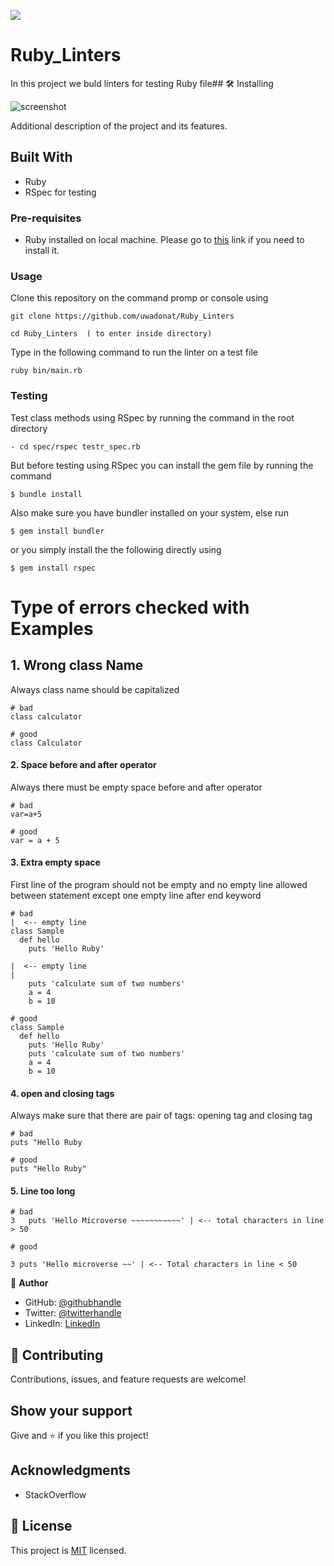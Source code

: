 ![](https://img.shields.io/badge/Microverse-blueviolet)

# Ruby_Linters
In this project we buld linters for testing Ruby file## 🛠 Installing <a name = "installing"></a>

![screenshot]()

Additional description of the project and its features.

## Built With

- Ruby
- RSpec for testing

### Pre-requisites

- Ruby installed on local machine. Please go to [this](https://www.ruby-lang.org/en/documentation/installation/) link if you need to install it.

### Usage

Clone this repository on the command promp or console using

```
git clone https://github.com/uwadonat/Ruby_Linters
```
```
cd Ruby_Linters  ( to enter inside directory)
```

Type in the following command to run the linter on a test file
```
ruby bin/main.rb
```
### Testing
Test class methods using RSpec by running the command in the root directory 
```
- cd spec/rspec testr_spec.rb

```
But before testing using RSpec you can install the gem file by running the command
```
$ bundle install 
```
Also make sure you have bundler installed on your system, else run
```
$ gem install bundler 
```
or you simply install the the following directly using
```
$ gem install rspec 
```

# Type of errors checked with Examples
## 1. Wrong class Name

Always class name should be capitalized

```
# bad
class calculator

# good
class Calculator
```
#### 2. Space before and after operator

Always there must be empty space before and after operator

```
# bad
var=a+5

# good
var = a + 5
```
#### 3. Extra empty space

First line of the program should not be empty and no empty line allowed between statement except one empty line after end keyword

```
# bad
|  <-- empty line 
class Sample
  def hello
    puts 'Hello Ruby'

|  <-- empty line
|
    puts 'calculate sum of two numbers'
    a = 4
    b = 10

# good
class Sample
  def hello
    puts 'Hello Ruby'
    puts 'calculate sum of two numbers'
    a = 4
    b = 10
```

#### 4. open and closing tags
Always make sure that there are pair of tags: opening tag and closing tag
```
# bad
puts "Hello Ruby

# good
puts "Hello Ruby"
```
#### 5. Line too long
```
# bad
3   puts 'Hello Microverse ~~~~~~~~~~~' | <-- total characters in line > 50 

# good

3 puts 'Hello microverse ~~' | <-- Total characters in line < 50
```

👤 **Author**
- GitHub: [@githubhandle](https://github.com/@uwadonat)
- Twitter: [@twitterhandle](https://twitter.com/@uwamahoroDonat)
- LinkedIn: [LinkedIn](https://linkedin.com/in/uwamahoro-donat-84b5bb1b7/)

## 🤝 Contributing

Contributions, issues, and feature requests are welcome!

## Show your support

Give and ⭐️ if you like this project!

## Acknowledgments

- StackOverflow

## 📝 License

This project is [MIT](https://opensource.org/licenses/MIT) licensed.
